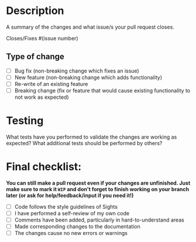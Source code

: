 # Description

A summary of the changes and what issue/s your pull request closes.

Closes/Fixes #(issue number)

## Type of change

- [ ] Bug fix (non-breaking change which fixes an issue)
- [ ] New feature (non-breaking change which adds functionality)
- [ ] Re-write of an existing feature
- [ ] Breaking change (fix or feature that would cause existing functionality to not work as expected)

# Testing

What tests have you performed to validate the changes are working as expected? What additional tests should be performed by others?

# Final checklist:
**You can still make a pull request even if your changes are unfinished.
Just make sure to mark it `WIP` and don't forget to finish working on your branch later (or ask for help/feedback/input if you need it!)**

- [ ] Code follows the style guidelines of Sights
- [ ] I have performed a self-review of my own code
- [ ] Comments have been added, particularly in hard-to-understand areas
- [ ] Made corresponding changes to the documentation
- [ ] The changes cause no new errors or warnings

